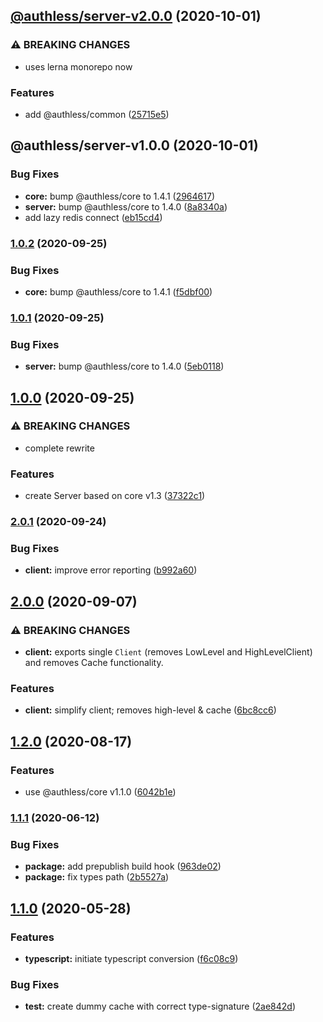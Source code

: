 ## [@authless/server-v2.0.0](https://github.com/authless/authless/compare/@authless/server-v1.0.0...@authless/server-v2.0.0) (2020-10-01)


### ⚠ BREAKING CHANGES

* uses lerna monorepo now

### Features

* add @authless/common ([25715e5](https://github.com/authless/authless/commit/25715e542e10f94721ff548bbde578bb5aef82da))

## @authless/server-v1.0.0 (2020-10-01)


### Bug Fixes

* **core:** bump @authless/core to 1.4.1 ([2964617](https://github.com/authless/authless/commit/296461772f0772c0f52b6617ae378148d979c819))
* **server:** bump @authless/core to 1.4.0 ([8a8340a](https://github.com/authless/authless/commit/8a8340ad7bb0aa8d85e902771968f0f50260ab49))
* add lazy redis connect ([eb15cd4](https://github.com/authless/authless/commit/eb15cd47d83006a8d3801f1a33405e3eef4d00a7))

### [1.0.2](https://github.com/authless/authless-server/compare/v1.0.1...v1.0.2) (2020-09-25)


### Bug Fixes

* **core:** bump @authless/core to 1.4.1 ([f5dbf00](https://github.com/authless/authless-server/commit/f5dbf00662c1e409254bc9f2b0f6eb01adc7237b))

### [1.0.1](https://github.com/authless/authless-server/compare/v1.0.0...v1.0.1) (2020-09-25)


### Bug Fixes

* **server:** bump @authless/core to 1.4.0 ([5eb0118](https://github.com/authless/authless-server/commit/5eb0118d619646a7dce7bda55b0431c230ba0a61))

## [1.0.0](https://github.com/authless/authless-server/compare/v0.1.4...v1.0.0) (2020-09-25)


### ⚠ BREAKING CHANGES

* complete rewrite

### Features

* create Server based on core v1.3 ([37322c1](https://github.com/authless/authless-server/commit/37322c173eb49a08a7671ee45390a87a10c455db))

### [2.0.1](https://github.com/authless/authless-client/compare/v2.0.0...v2.0.1) (2020-09-24)


### Bug Fixes

* **client:** improve error reporting ([b992a60](https://github.com/authless/authless-client/commit/b992a602567544405b3c3baed80df9e92016bb39))

## [2.0.0](https://github.com/authless/authless-client/compare/v1.2.0...v2.0.0) (2020-09-07)


### ⚠ BREAKING CHANGES

* **client:** exports single `Client` (removes LowLevel and HighLevelClient) and removes Cache functionality.

### Features

* **client:** simplify client; removes high-level & cache ([6bc8cc6](https://github.com/authless/authless-client/commit/6bc8cc6cc39c86bda98a6fee90854d3308d9edcf))

## [1.2.0](https://github.com/authless/authless-client/compare/v1.1.1...v1.2.0) (2020-08-17)


### Features

* use @authless/core v1.1.0 ([6042b1e](https://github.com/authless/authless-client/commit/6042b1ee17a14156b9c14413993d6127e5b2af99))

### [1.1.1](https://github.com/authless/authless-client/compare/v1.1.0...v1.1.1) (2020-06-12)


### Bug Fixes

* **package:** add prepublish build hook ([963de02](https://github.com/authless/authless-client/commit/963de020492bda4926cd14e0115ecd33d21ed746))
* **package:** fix types path ([2b5527a](https://github.com/authless/authless-client/commit/2b5527a6e0b4fe54a6837cff7a3f8f7d9453529f))

## [1.1.0](https://github.com/authless/authless-client/compare/v1.0.4...v1.1.0) (2020-05-28)


### Features

* **typescript:** initiate typescript conversion ([f6c08c9](https://github.com/authless/authless-client/commit/f6c08c926bc1c819abd44ed67f151470786c9ed7))


### Bug Fixes

* **test:** create dummy cache with correct type-signature ([2ae842d](https://github.com/authless/authless-client/commit/2ae842d7c17fd5771068098fa229e02b14ec6c44))

